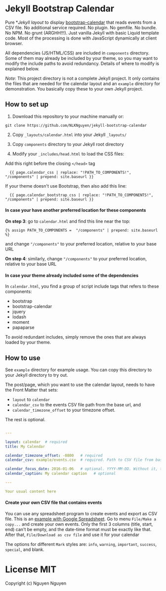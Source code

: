 # Jekyll Bootstrap Calendar

Pure **Jekyll layout* to display [bootstrap-calendar](https://github.com/Serhioromano/bootstrap-calendar/) that reads events from a CSV file. No additional service required. No plugin. No gemfile. No bundle. No NPM. No grunt (ARGHH!!!). Just vanilla Jekyll with basic Liquid template code. Most of the processing is done with JavaScript dynamically at client browser.

All dependencies (JS/HTML/CSS) are included in `components` directory. Some of them may already be included by your theme, so you may want to modify the include paths to avoid redundancy. Details of where to modify is explained below.

*Note*: This project directory is not a complete Jekyll project. It only contains the files that are needed for the calendar layout and an `example` directory for demonstration. You basically copy these to your own Jekyll project.


## How to set up

1. Download this repository to your machine manually or:
```
git clone https://github.com/NLKNguyen/jekyll-bootstrap-calendar
```

2. Copy `_layouts/calendar.html` into your Jekyll `_layouts/`

3. Copy `components` directory to your Jekyll root directory

4. Modify your `_includes/head.html` to load the CSS files:

Add this right before the closing `</head>` tag

```Liquid
  {{ page.calendar_css | replace: "!PATH_TO_COMPONENTS!", "/components" | prepend: site.baseurl }}
```

If your theme doesn't use Bootstrap, then also add this line:

```Liquid
  {{ page.calendar_bootstrap_css | replace: "!PATH_TO_COMPONENTS!", "/components" | prepend: site.baseurl }}
```

#### In case your have another preferred location for these components

**On step 3**: go to `calendar.html` and find this line near the top:
```Liquid
{% assign PATH_TO_COMPONENTS =  "/components" | prepend: site.baseurl %}
```
and change `"/components"` to your preferred location, relative to your base URL

**On step 4**: similarly, change `"/components"` to your preferred location, relative to your base URL

#### In case your theme already included some of the dependencies

In `calendar.html`, you find a group of script include tags that refers to these components:
* bootstrap
* bootstrap-calendar
* jquery
* lodash
* moment
* papaparse

To avoid redundant includes, simply remove the ones that are always loaded by your theme.

## How to use
See `example` directory for example usage. You can copy this directory to your Jekyll directory to try out.

The post/page, which you want to use the calendar layout, needs to have the Front Matter that sets:

* `layout` to `calendar`
* `calendar_csv` to the events CSV file path from the base url, and 
* `calendar_timezone_offset` to your timezone offset. 

The rest is optional.

```YAML

---

layout: calendar  # required
title: My Calendar

calendar_timezone_offset: -0800   # required
calendar_csv: example/events.csv  # required. Path to CSV file from base url

calendar_focus_date: 2016-01-06   # optional. YYYY-MM-DD. Without it, the default is today
calendar_caption: My calendar caption   # optional

---

Your usual content here

```

#### Create your own CSV file that contains events
You can use any spreadsheet program to create events and export as CSV file. This is an [example with Google Spreadsheet](https://docs.google.com/spreadsheets/d/1S5TvJIQGLtsne52y-WFrsdYT_QQQGS5RQRhamPvqBpo/edit?usp=sharing). Go to menu `File/Make a copy...` and create your own events. Only the first 3 columns (title, start, end) can't be empty, and the date-time format must be exactly like that. After that, `File/Download as csv file` and use it for your calendar

The options for different `Mark` styles are: `info`, `warning`, `important`, `success`, `special`, and blank.

# License MIT
Copyright (c) Nguyen Nguyen
